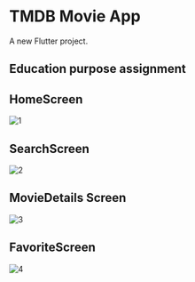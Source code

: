 # TMDB Movie App

A new Flutter project.

## Education purpose assignment
## HomeScreen
![1](https://github.com/GamechiNitin/TMDB-Movies-App/assets/116989851/aaaac447-c0b3-490d-993e-37ad3f9c2c8c)

## SearchScreen
![2](https://github.com/GamechiNitin/TMDB-Movies-App/assets/116989851/1ee3b01f-7883-456e-837c-4d89d85a71ba)

## MovieDetails Screen
![3](https://github.com/GamechiNitin/TMDB-Movies-App/assets/116989851/2b7b6366-e234-4e09-b0d7-a5ae1e5a94cc)

## FavoriteScreen
![4](https://github.com/GamechiNitin/TMDB-Movies-App/assets/116989851/5c8cbedb-c800-447c-84b4-48bcb961dba3)
